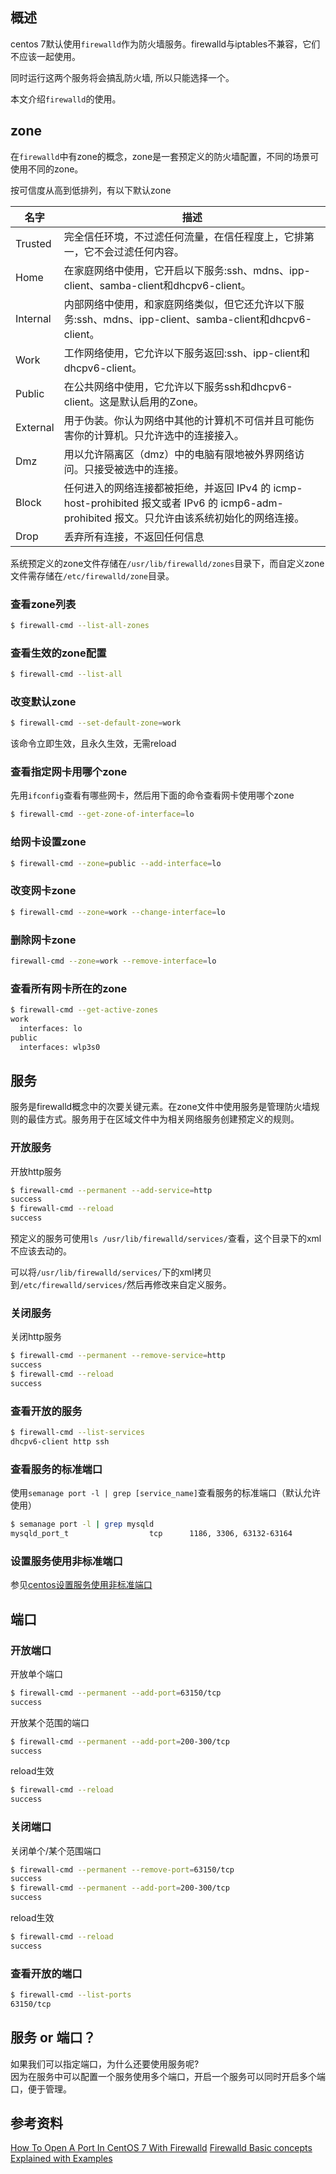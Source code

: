 [//title]:(centos-firewalld防火墙管理)
[//englishTitle]:(centos-firewalld-management)
[//category]:(linux,centos,network)
[//tags]:(linux,centos,firewalld,network,zone,service,port)
[//createTime]:(2020-03-21)
[//updateTime]:(2020-04-02)

## 概述
centos 7默认使用`firewalld`作为防火墙服务。firewalld与iptables不兼容，它们不应该一起使用。

同时运行这两个服务将会搞乱防火墙, 所以只能选择一个。  

本文介绍`firewalld`的使用。  

## zone 
在`firewalld`中有zone的概念，zone是一套预定义的防火墙配置，不同的场景可使用不同的zone。

按可信度从高到低排列，有以下默认zone    

| 名字     | 描述                                                                                                                                         |
| -------- | -------------------------------------------------------------------------------------------------------------------------------------------- |
| Trusted  | 完全信任环境，不过滤任何流量，在信任程度上，它排第一，它不会过滤任何内容。                                                                   |
| Home     | 在家庭网络中使用，它开启以下服务:ssh、mdns、ipp-client、samba-client和dhcpv6-client。                                                        |
| Internal | 内部网络中使用，和家庭网络类似，但它还允许以下服务:ssh、mdns、ipp-client、samba-client和dhcpv6-client。                                      |
| Work     | 工作网络使用，它允许以下服务返回:ssh、ipp-client和dhcpv6-client。                                                                            |
| Public   | 在公共网络中使用，它允许以下服务ssh和dhcpv6-client。这是默认启用的Zone。                                                                     |
| External | 用于伪装。你认为网络中其他的计算机不可信并且可能伤害你的计算机。只允许选中的连接接入。                                                       |
| Dmz      | 用以允许隔离区（dmz）中的电脑有限地被外界网络访问。只接受被选中的连接。                                                                      |
| Block    | 任何进入的网络连接都被拒绝，并返回 IPv4 的 icmp-host-prohibited 报文或者 IPv6 的 icmp6-adm-prohibited 报文。只允许由该系统初始化的网络连接。 |
| Drop     | 丢弃所有连接，不返回任何信息                                                                                                                 |

系统预定义的zone文件存储在`/usr/lib/firewalld/zones`目录下，而自定义zone文件需存储在`/etc/firewalld/zone`目录。  

### 查看zone列表
``` bash
$ firewall-cmd --list-all-zones
```

### 查看生效的zone配置
``` bash
$ firewall-cmd --list-all
```

### 改变默认zone
``` bash
$ firewall-cmd --set-default-zone=work
```

该命令立即生效，且永久生效，无需reload  

### 查看指定网卡用哪个zone
先用`ifconfig`查看有哪些网卡，然后用下面的命令查看网卡使用哪个zone    
``` bash
$ firewall-cmd --get-zone-of-interface=lo
```

### 给网卡设置zone
``` bash
$ firewall-cmd --zone=public --add-interface=lo
```

### 改变网卡zone
``` bash
$ firewall-cmd --zone=work --change-interface=lo
```

### 删除网卡zone
``` bash
firewall-cmd --zone=work --remove-interface=lo
```

### 查看所有网卡所在的zone
``` bash
$ firewall-cmd --get-active-zones
work
  interfaces: lo
public
  interfaces: wlp3s0
```

## 服务
服务是firewalld概念中的次要关键元素。在zone文件中使用服务是管理防火墙规则的最佳方式。服务用于在区域文件中为相关网络服务创建预定义的规则。  

### 开放服务
开放http服务  
``` bash
$ firewall-cmd --permanent --add-service=http
success
$ firewall-cmd --reload
success
```

预定义的服务可使用`ls /usr/lib/firewalld/services/`查看，这个目录下的xml不应该去动的。  

可以将`/usr/lib/firewalld/services/`下的xml拷贝到`/etc/firewalld/services/`然后再修改来自定义服务。  

### 关闭服务
关闭http服务  
``` bash
$ firewall-cmd --permanent --remove-service=http
success
$ firewall-cmd --reload
success
```

### 查看开放的服务
``` bash
$ firewall-cmd --list-services
dhcpv6-client http ssh
```

### 查看服务的标准端口
使用`semanage port -l | grep [service_name]`查看服务的标准端口（默认允许使用）  
``` bash
$ semanage port -l | grep mysqld
mysqld_port_t                  tcp      1186, 3306, 63132-63164
```

### 设置服务使用非标准端口
参见[centos设置服务使用非标准端口](https://liushiming.cn/article/use-selinux-port-labeling-to-allow-services-to-use-non-standard-ports/)

## 端口
### 开放端口
开放单个端口 
``` bash
$ firewall-cmd --permanent --add-port=63150/tcp
success
```

开放某个范围的端口
``` bash
$ firewall-cmd --permanent --add-port=200-300/tcp
success
```

reload生效
``` bash
$ firewall-cmd --reload
success
```


### 关闭端口
关闭单个/某个范围端口  
``` bash
$ firewall-cmd --permanent --remove-port=63150/tcp
success
$ firewall-cmd --permanent --add-port=200-300/tcp
success
```

reload生效  
``` bash
$ firewall-cmd --reload
success
```

### 查看开放的端口
``` bash
$ firewall-cmd --list-ports
63150/tcp
```

## 服务 or 端口？ 
如果我们可以指定端口，为什么还要使用服务呢?  
因为在服务中可以配置一个服务使用多个端口，开启一个服务可以同时开启多个端口，便于管理。   

## 参考资料
[How To Open A Port In CentOS 7 With Firewalld](https://www.rootusers.com/how-to-open-a-port-in-centos-7-with-firewalld/)
[Firewalld Basic concepts Explained with Examples](https://www.computernetworkingnotes.com/rhce-study-guide/firewalld-basic-concepts-explained-with-examples.html)

